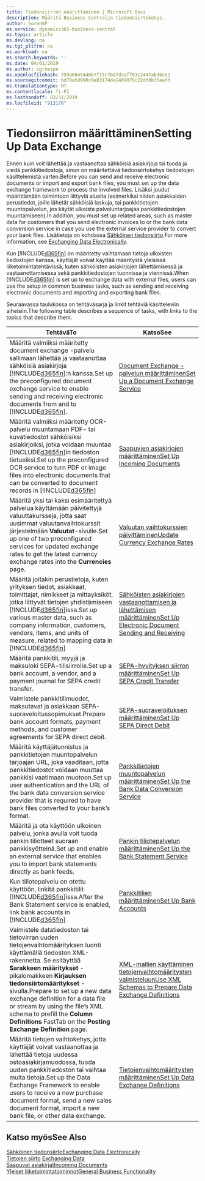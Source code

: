 ```yaml
---
title: Tiedonsiirron määrittäminen | Microsoft Docs
description: Määritä Business Centralin tiedonsiirtokehys.
author: SorenGP
ms.service: dynamics365-business-central
ms.topic: article
ms.devlang: na
ms.tgt_pltfrm: na
ms.workload: na
ms.search.keywords: ''
ms.date: 04/01/2019
ms.author: sgroespe
ms.openlocfilehash: 759a6045440b7f15c7b87d3aff83c2447abd6ce2
ms.sourcegitcommit: bd78a5d990c9e83174da1409076c22df8b35eafd
ms.translationtype: HT
ms.contentlocale: fi-FI
ms.lasthandoff: 03/31/2019
ms.locfileid: "913176"
---
```

# <a name="setting-up-data-exchange"></a><span data-ttu-id="17f6f-103">Tiedonsiirron määrittäminen</span><span class="sxs-lookup"><span data-stu-id="17f6f-103">Setting Up Data Exchange</span></span>
<span data-ttu-id="17f6f-104">Ennen kuin voit lähettää ja vastaanottaa sähköisiä asiakirjoja tai tuoda ja viedä pankkitiedostoja, sinun on määritettävä tiedonsiirtokehys tiedostojen käsittelemistä varten.</span><span class="sxs-lookup"><span data-stu-id="17f6f-104">Before you can send and receive electronic documents or import and export bank files, you must set up the data exchange framework to process the involved files.</span></span> <span data-ttu-id="17f6f-105">Lisäksi joudut määrittämään toimintoon liittyviä alueita (esimerkiksi niiden asiakkaiden perustiedot, joille lähetät sähköisiä laskuja, tai pankkitietojen muuntopalvelun, jos käytät ulkoista palveluntarjoajaa pankkitiedostojen muuntamiseen).</span><span class="sxs-lookup"><span data-stu-id="17f6f-105">In addition, you must set up related areas, such as master data for customers that you send electronic invoices to or the bank data conversion service in case you use the external service provider to convert your bank files.</span></span> <span data-ttu-id="17f6f-106">Lisätietoja on kohdassa [Sähköinen tiedonsiirto](across-data-exchange.md).</span><span class="sxs-lookup"><span data-stu-id="17f6f-106">For more information, see [Exchanging Data Electronically](across-data-exchange.md).</span></span>  

 <span data-ttu-id="17f6f-107">Kun [!INCLUDE[d365fin](includes/d365fin_md.md)] on määritetty vaihtamaan tietoja ulkoisten tiedostojen kanssa, käyttäjät voivat käyttää määritystä yleisissä liiketoimintatehtävissä, kuten sähköisten asiakirjojen lähettämisessä ja vastaanottamisessa sekä pankkitiedostojen tuonnissa ja viennissä.</span><span class="sxs-lookup"><span data-stu-id="17f6f-107">When [!INCLUDE[d365fin](includes/d365fin_md.md)] is set up to exchange data with external files, users can use the setup in common business tasks, such as sending and receiving electronic documents and importing and exporting bank files.</span></span>  

 <span data-ttu-id="17f6f-108">Seuraavassa taulukossa on tehtäväsarja ja linkit tehtäviä käsitteleviin aiheisiin.</span><span class="sxs-lookup"><span data-stu-id="17f6f-108">The following table describes a sequence of tasks, with links to the topics that describe them.</span></span>  

|<span data-ttu-id="17f6f-109">**Tehtävä**</span><span class="sxs-lookup"><span data-stu-id="17f6f-109">**To**</span></span>|<span data-ttu-id="17f6f-110">**Katso**</span><span class="sxs-lookup"><span data-stu-id="17f6f-110">**See**</span></span>|  
|------------|-------------|  
|<span data-ttu-id="17f6f-111">Määritä valmiiksi määritetty document exchange -palvelu sallimaan lähettää ja vastaanottaa sähköisiä asiakirjoja [!INCLUDE[d365fin](includes/d365fin_md.md)]:n kanssa.</span><span class="sxs-lookup"><span data-stu-id="17f6f-111">Set up the preconfigured document exchange service to enable sending and receiving electronic documents from and to [!INCLUDE[d365fin](includes/d365fin_md.md)].</span></span>|[<span data-ttu-id="17f6f-112">Document Exchange -palvelun määrittäminen</span><span class="sxs-lookup"><span data-stu-id="17f6f-112">Set Up a Document Exchange Service</span></span>](across-how-to-set-up-a-document-exchange-service.md)|  
|<span data-ttu-id="17f6f-113">Määritä valmiiksi määritetty OCR-palvelu muuntamaan PDF- tai kuvatiedostot sähköisiksi asiakirjoiksi, jotka voidaan muuntaa [!INCLUDE[d365fin](includes/d365fin_md.md)]in tiedoston tietueiksi.</span><span class="sxs-lookup"><span data-stu-id="17f6f-113">Set up the preconfigured OCR service to turn PDF or image files into electronic documents that can be converted to document records in [!INCLUDE[d365fin](includes/d365fin_md.md)]</span></span>|[<span data-ttu-id="17f6f-114">Saapuvien asiakirjojen määrittäminen</span><span class="sxs-lookup"><span data-stu-id="17f6f-114">Set Up Incoming Documents</span></span>](across-how-setup-income-documents.md)|  
|<span data-ttu-id="17f6f-115">Määritä yksi tai kaksi esimääritettyä palvelua käyttämään päivitettyjä valuuttakursseja, jotta saat uusimmat valuutanvaihtokurssit järjestelmään **Valuutat**-sivulle.</span><span class="sxs-lookup"><span data-stu-id="17f6f-115">Set up one of two preconfigured services for updated exchange rates to get the latest currency exchange rates into the **Currencies** page.</span></span>|[<span data-ttu-id="17f6f-116">Valuutan vaihtokurssien päivittäminen</span><span class="sxs-lookup"><span data-stu-id="17f6f-116">Update Currency Exchange Rates</span></span>](finance-how-update-currencies.md)|  
|<span data-ttu-id="17f6f-117">Määritä joitakin perustietoja, kuten yrityksen tiedot, asiakkaat, toimittajat, nimikkeet ja mittayksiköt, jotka liittyvät tietojen yhdistämiseen [!INCLUDE[d365fin](includes/d365fin_md.md)]issa.</span><span class="sxs-lookup"><span data-stu-id="17f6f-117">Set up various master data, such as company information, customers, vendors, items, and units of measure, related to mapping data in [!INCLUDE[d365fin](includes/d365fin_md.md)]</span></span>|[<span data-ttu-id="17f6f-118">Sähköisten asiakirjojen vastaanottamisen ja lähettämisen määrittäminen</span><span class="sxs-lookup"><span data-stu-id="17f6f-118">Set Up Electronic Document Sending and Receiving</span></span>](across-how-to-set-up-electronic-document-sending-and-receiving.md)|  
|<span data-ttu-id="17f6f-119">Määritä pankkitili, myyjä ja maksuloki SEPA-tilisiirrolle.</span><span class="sxs-lookup"><span data-stu-id="17f6f-119">Set up a bank account, a vendor, and a payment journal for SEPA credit transfer.</span></span>|[<span data-ttu-id="17f6f-120">SEPA-hyvityksen siirron määrittäminen</span><span class="sxs-lookup"><span data-stu-id="17f6f-120">Set Up SEPA Credit Transfer</span></span>](finance-how-to-set-up-sepa-credit-transfer.md)|  
|<span data-ttu-id="17f6f-121">Valmistele pankkitilimuodot, maksutavat ja asiakkaan SEPA-suoraveloitussopimukset.</span><span class="sxs-lookup"><span data-stu-id="17f6f-121">Prepare bank account formats, payment methods, and customer agreements for SEPA direct debit.</span></span>|[<span data-ttu-id="17f6f-122">SEPA-suoraveloituksen määrittäminen</span><span class="sxs-lookup"><span data-stu-id="17f6f-122">Set Up SEPA Direct Debit</span></span>](finance-how-to-set-up-sepa-direct-debit.md)|  
|<span data-ttu-id="17f6f-123">Määritä käyttäjätunnistus ja pankkitietojen muuntopalvelun tarjoajan URL, joka vaaditaan, jotta pankkitiedostot voidaan muuttaa pankkisi vaatimaan muotoon.</span><span class="sxs-lookup"><span data-stu-id="17f6f-123">Set up user authentication and the URL of the bank data conversion service provider that is required to have bank files converted to your bank’s format.</span></span>|[<span data-ttu-id="17f6f-124">Pankkitietojen muuntopalvelun määrittäminen</span><span class="sxs-lookup"><span data-stu-id="17f6f-124">Set Up the Bank Data Conversion Service</span></span>](bank-how-setup-bank-data-conversion-service.md)|  
|<span data-ttu-id="17f6f-125">Määritä ja ota käyttöön ulkoinen palvelu, jonka avulla voit tuoda pankin tiliotteet suoraan pankkisyötteinä.</span><span class="sxs-lookup"><span data-stu-id="17f6f-125">Set up and enable an external service that enables you to import bank statements directly as bank feeds.</span></span>|[<span data-ttu-id="17f6f-126">Pankin tiliotepalvelun määrittäminen</span><span class="sxs-lookup"><span data-stu-id="17f6f-126">Set Up the Bank Statement Service</span></span>](bank-how-setup-bank-statement-service.md)|  
|<span data-ttu-id="17f6f-127">Kun tiliotepalvelu on otettu käyttöön, linkitä pankkitilit [!INCLUDE[d365fin](includes/d365fin_md.md)]issa.</span><span class="sxs-lookup"><span data-stu-id="17f6f-127">After the Bank Statement service is enabled, link bank accounts in [!INCLUDE[d365fin](includes/d365fin_md.md)]</span></span>|[<span data-ttu-id="17f6f-128">Pankkitilien määrittäminen</span><span class="sxs-lookup"><span data-stu-id="17f6f-128">Set Up Bank Accounts</span></span>](bank-how-setup-bank-accounts.md)|  
|<span data-ttu-id="17f6f-129">Valmistele datatiedoston tai tietovirran uuden tietojenvaihtomäärityksen luonti käyttämällä tiedoston XML-rakennetta. Se esitäyttää **Sarakkeen määritykset** -pikalomakkeen **Kirjauksen tiedonsiirtomääritykset** -sivulla.</span><span class="sxs-lookup"><span data-stu-id="17f6f-129">Prepare to set up a new data exchange definition for a data file or stream by using the file’s XML schema to prefill the **Column Definitions** FastTab on the **Posting Exchange Definition** page.</span></span>|[<span data-ttu-id="17f6f-130">XML-mallien käyttäminen tietojenvaihtomääritysten valmisteluun</span><span class="sxs-lookup"><span data-stu-id="17f6f-130">Use XML Schemas to Prepare Data Exchange Definitions</span></span>](across-how-to-use-xml-schemas-to-prepare-data-exchange-definitions.md)|  
|<span data-ttu-id="17f6f-131">Määritä tietojen vaihtokehys, jotta käyttäjät voivat vastaanottaa ja lähettää tietoja uudessa ostoasiakirjamuodossa, tuoda uuden pankkitiedoston tai vaihtaa muita tietoja.</span><span class="sxs-lookup"><span data-stu-id="17f6f-131">Set up the Data Exchange Framework to enable users to receive a new purchase document format, send a new sales document format, import a new bank file, or other data exchange.</span></span>|[<span data-ttu-id="17f6f-132">Tietojenvaihtomääritysten määrittäminen</span><span class="sxs-lookup"><span data-stu-id="17f6f-132">Set Up Data Exchange Definitions</span></span>](across-how-to-set-up-data-exchange-definitions.md)|  

## <a name="see-also"></a><span data-ttu-id="17f6f-133">Katso myös</span><span class="sxs-lookup"><span data-stu-id="17f6f-133">See Also</span></span>  
[<span data-ttu-id="17f6f-134">Sähköinen tiedonsiirto</span><span class="sxs-lookup"><span data-stu-id="17f6f-134">Exchanging Data Electronically</span></span>](across-data-exchange.md)  
<span data-ttu-id="17f6f-135">[Tietojen siirto](across-exchange-data.md) </span><span class="sxs-lookup"><span data-stu-id="17f6f-135">[Exchanging Data](across-exchange-data.md) </span></span>  
[<span data-ttu-id="17f6f-136">Saapuvat asiakirjat</span><span class="sxs-lookup"><span data-stu-id="17f6f-136">Incoming Documents</span></span>](across-income-documents.md)  
[<span data-ttu-id="17f6f-137">Yleiset liiketoimintatoiminnot</span><span class="sxs-lookup"><span data-stu-id="17f6f-137">General Business Functionality</span></span>](ui-across-business-areas.md)  
